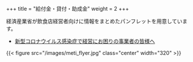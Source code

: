 +++
title = "給付金・貸付・助成金"
weight = 2
+++

経済産業省が飲食店経営者向けに情報をまとめたパンフレットを用意しています。

- [新型コロナウイルス感染症で経営にお困りの事業者の皆様へ](https://www.meti.go.jp/covid-19/pdf/01_inshoku_flyer.pdf)

{{< figure src="/images/meti_flyer.jpg" class="center" width="320" >}}
